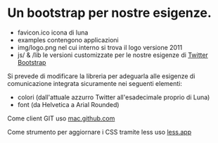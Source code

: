 Un bootstrap per nostre esigenze.
=================================

* favicon.ico
icona di luna
* examples
contengono applicazioni 
* img/logo.png
nel cui interno si trova il logo versione 2011
* js/ & /lib
le versioni customizzate per le nostre esigenze di [Twitter Bootstrap](http://twitter.github.com/bootstrap/)

Si prevede di modificare la libreria per adeguarla alle esigenze di comunicazione integrata sicuramente nei seguenti elementi:

* colori (dall'attuale azzurro Twitter all'esadecimale proprio di Luna)
* font (da Helvetica a Arial Rounded)

Come client GIT uso
[mac.github.com](http://mac.github.com/)

Come strumento per aggiornare i CSS tramite less uso 
[less.app](http://incident57.com/less/)